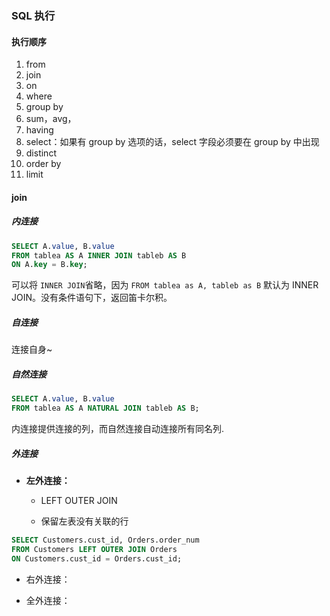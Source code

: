 ### SQL 执行

#### 执行顺序

1. from
2. join
3. on
4. where
5. group by
6. sum，avg，
7. having
8. select：如果有 group by 选项的话，select 字段必须要在 group by 中出现
9. distinct
10. order by
11. limit



#### join

##### 内连接

```sql
SELECT A.value, B.value
FROM tablea AS A INNER JOIN tableb AS B
ON A.key = B.key;
```

可以将 `INNER JOIN`省略，因为 `FROM tablea as A, tableb as B` 默认为 INNER JOIN。没有条件语句下，返回笛卡尔积。



##### 自连接

连接自身~



##### 自然连接

```sql
SELECT A.value, B.value
FROM tablea AS A NATURAL JOIN tableb AS B;
```

内连接提供连接的列，而自然连接自动连接所有同名列.



##### 外连接

- **左外连接：**

  - LEFT OUTER JOIN

  - 保留左表没有关联的行

```sql
SELECT Customers.cust_id, Orders.order_num
FROM Customers LEFT OUTER JOIN Orders
ON Customers.cust_id = Orders.cust_id;
```

- 右外连接：

- 全外连接：

